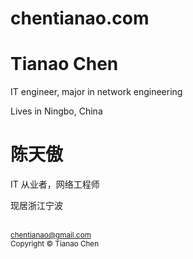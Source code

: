# chentianao.com

# Tianao Chen

IT engineer, major in network engineering

Lives in Ningbo, China

# 陈天傲

IT 从业者，网络工程师

现居浙江宁波

<br />
<small><a href="mailto:chentianao@gmail.com?subject=Visitor%20from%20chentianao.com">chentianao@gmail.com</a></small>

<br />
<small>Copyright © Tianao Chen</small>
